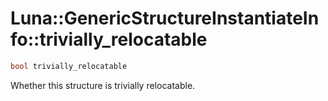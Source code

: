 # Luna::GenericStructureInstantiateInfo::trivially_relocatable

```c++
bool trivially_relocatable
```

Whether this structure is trivially relocatable. 

